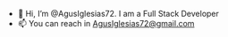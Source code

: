 - 👋 Hi, I’m @AgusIglesias72. I am a Full Stack Developer
- 📫 You can reach in AgusIglesias72@gmail.com 

<!---
AgusIglesias72/AgusIglesias72 is a ✨ special ✨ repository because its `README.md` (this file) appears on your GitHub profile.
You can click the Preview link to take a look at your changes.
--->
